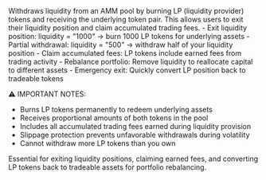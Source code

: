 <description>
Withdraws liquidity from an AMM pool by burning LP (liquidity provider) tokens and receiving the underlying token pair. This allows users to exit their liquidity position and claim accumulated trading fees.

<use-cases>
- Exit liquidity position: liquidity = "1000" → burn 1000 LP tokens for underlying assets
- Partial withdrawal: liquidity = "500" → withdraw half of your liquidity position  
- Claim accumulated fees: LP tokens include earned fees from trading activity
- Rebalance portfolio: Remove liquidity to reallocate capital to different assets
- Emergency exit: Quickly convert LP position back to tradeable tokens
</use-cases>

⚠️ IMPORTANT NOTES:

- Burns LP tokens permanently to redeem underlying assets
- Receives proportional amounts of both tokens in the pool
- Includes all accumulated trading fees earned during liquidity provision
- Slippage protection prevents unfavorable withdrawals during volatility
- Cannot withdraw more LP tokens than you own

Essential for exiting liquidity positions, claiming earned fees, and converting LP tokens back to tradeable assets for portfolio rebalancing.
</description>
